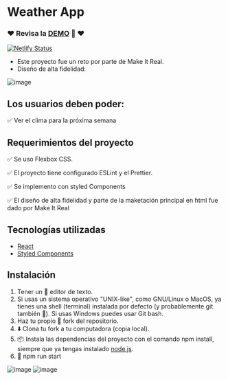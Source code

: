 # Weather App
### ❤️ Revisa la [DEMO](https://weather-app-lim.netlify.app/) 👀 ❤️
[![Netlify Status](https://api.netlify.com/api/v1/badges/6c96b0a0-b5f2-4565-87bb-8cf1afb0aacf/deploy-status)](https://app.netlify.com/sites/weather-app-lim/deploys)

* Este proyecto fue un reto por parte de Make It Real.
* Diseño de alta fidelidad:

![image](https://user-images.githubusercontent.com/47750079/148864314-fc14adc8-c558-49c3-9022-5f754852c7ec.png)


## Los usuarios deben poder:

✅  Ver el clima para la próxima semana

## Requerimientos del proyecto

✅ Se uso Flexbox CSS.

✅ El proyecto tiene configurado ESLint y el Prettier.

✅ Se implemento con styled Components

✅ El diseño de alta fidelidad y parte de la maketación principal en html fue dado por Make It Real


## Tecnologías utilizadas

 * [React](https://es.reactjs.org/)
 * [Styled Components](https://styled-components.com/)

##  Instalación
1) Tener un 📝 editor de texto.
2) Si usas un sistema operativo "UNIX-like", como GNU/Linux o MacOS, ya tienes una shell (terminal) instalada por defecto (y probablemente git también 🐧). Si usas Windows puedes usar Git bash.
3) Haz tu propio 🍴 fork del repositorio.
4) ⬇️ Clona tu fork a tu computadora (copia local).
5) 📦 Instala las dependencias del proyecto con el comando npm install, siempre que ya tengas instalado [node.js](https://nodejs.org/es/).
6) 🚀 npm run start



![image](https://user-images.githubusercontent.com/47750079/147318587-87660328-2dce-4ead-bd9f-972151e450b0.png)
![image](https://user-images.githubusercontent.com/47750079/147844782-d7738ed2-08c3-495c-bfdf-fee72404e208.png)
